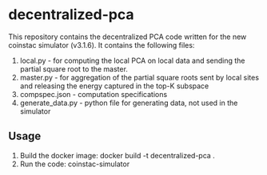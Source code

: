 # decentralized-pca
This repository contains the decentralized PCA code written for the new coinstac simulator (v3.1.6). It contains the following files:
1. local.py - for computing the local PCA on local data and sending the partial square root to the master.
2. master.py - for aggregation of the partial square roots sent by local sites and releasing the energy captured in the top-K subspace
3. compspec.json - computation specifications
4. generate_data.py - python file for generating data, not used in the simulator

## Usage
1. Build the docker image: docker build -t decentralized-pca .
2. Run the code: coinstac-simulator
